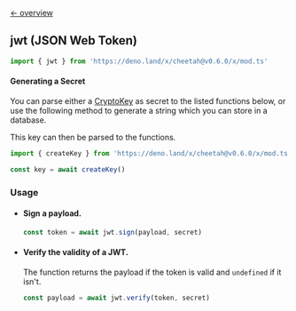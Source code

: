 [← overview](https://github.com/azurystudio/cheetah/blob/dev/guide/index.md)

## jwt (JSON Web Token)

```ts
import { jwt } from 'https://deno.land/x/cheetah@v0.6.0/x/mod.ts'
```

#### Generating a Secret

You can parse either a [CryptoKey](https://developer.mozilla.org/en-US/docs/Web/API/CryptoKey) as secret to the listed functions below, or use the following method to generate a string which you can store in a database.

This key can then be parsed to the functions.

```ts
import { createKey } from 'https://deno.land/x/cheetah@v0.6.0/x/mod.ts'

const key = await createKey()
```

### Usage

- #### Sign a payload.

    ```ts
    const token = await jwt.sign(payload, secret)
    ```

- #### Verify the validity of a JWT.

  The function returns the payload if the token is valid and `undefined` if it isn't.

    ```ts
    const payload = await jwt.verify(token, secret)
    ```
